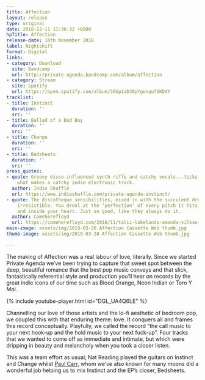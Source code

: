 ```yaml
---
title: Affection
layout: release
type: original
date: 2018-12-11 11:36:32 +0000
hpTitle: Affection
release-date: 16th November 2018
label: Nightshift
format: Digital
links:
- category: Download
  site: Bandcamp
  url: http://private-agenda.bandcamp.com/album/affection
- category: Stream
  site: Spotify
  url: https://open.spotify.com/album/39Gp1iDJ0pYgonqufSKDdY
tracklist:
- title: Instinct
  duration: ''
  src: ''
- title: Ballad of a Bad Boy
  duration: ''
  src: ''
- title: Change
  duration: ''
  src: ''
- title: Bedsheets
  duration: ''
  src: ''
press_quotes:
- quote: Groovy disco-influenced synth riffs and catchy vocals...ticks every box for
    what makes a catchy indie electronic track.
  author: Indie Shuffle
  url: https://www.indieshuffle.com/private-agenda-instinct/
- quote: The discotheque sensibilities, mixed in with the succulent drums, make it
    irresistible. You drool at the ‘perfection’ of every pitch it hits, in your ear
    and inside your heart. Just so good, like they always do it.
  author: Comeherefloyd
  url: https://comeherefloyd.com/2018/11/talii-lakelands-amanda-vilkas-coats-private-agenda/
main-image: assets/img/2019-03-28 Affection Cassette Web thumb.jpg
thumb-image: assets/img/2019-03-28 Affection Cassette Web thumb.jpg

---
```

The making of Affection was a real labour of love, literally. Since we started Private Agenda we’ve been trying to capture that sweet spot between the deep, beautiful romance that the best pop music conveys and that slick, fantastically referential style and production you’ll hear on records by the great indie icons of our time such as Blood Orange, Neon Indian or Toro Y Moi.

{% include youtube-player.html id="DGL_UA4Q6LE" %}

Channelling our love of those artists and the lo-fi aesthetic of bedroom pop, we coupled this with that enduring theme: love. It conquers all and frames this record conceptually. Playfully, we called the record “the call music to your next hook-up and the hold music to your next fuck-up”. Four tracks that we wanted to come off as immediate and intimate, but which were dripping in beauty and melancholy when you took a closer listen. 

This was a team effort as usual; Nat Reading played the guitars on Instinct and Change whilst [Paul Carr](http://paulcarrproducer.com/), whom we’ve also known for many moons did a wonderful job helping us to mix Instinct and the EP’s closer, Bedsheets.
